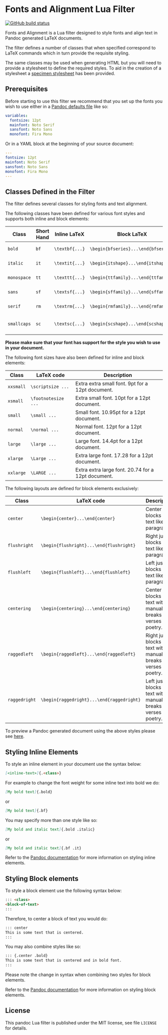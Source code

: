 Fonts and Alignment Lua Filter
==============================================================================

[![GitHub build status][CI badge]][CI workflow]

Fonts and Alignment is a Lua filter designed to style fonts and align text in Pandoc generated LaTeX documents.

The filter defines a number of classes that when specified correspond to LaTeX commands which in turn provide the requisite styling.

The same classes may be used when generating HTML but you will need to provide a stylesheet to define the required styles. To aid in the creation of a stylesheet a [specimen stylesheet](https://github.com/nandac/fonts-and-alignment/blob/main/specimens/specimen.css) has been provided.

[CI badge]: https://img.shields.io/github/workflow/status/tarleb/lua-filter-template/CI?logo=github
[CI workflow]: https://github.com/tarleb/lua-filter-template/actions/workflows/ci.yaml

Prerequisites
-----------------------------------------------------------------

Before starting to use this filter we recommend that you set up the fonts you wish to use either in a [Pandoc defaults file](https://pandoc.org/MANUAL.html#defaults-files) like so:

```yaml
variables:
  fontsize: 12pt
  mainfont: Noto Serif
  sansfont: Noto Sans
  monofont: Fira Mono
```

Or in a YAML block at the beginning of your source document:

```yaml
---
fontsize: 12pt
mainfont: Noto Serif
sansfont: Noto Sans
monofont: Fira Mono
---

```

Classes Defined in the Filter
-----------------------------------------------------------------

The filter defines several classes for styling fonts and text alignment.

The following classes have been defined for various font styles and supports both inline and block elements:

| Class       | Short Hand | Inline LaTeX   | Block LaTeX                         | Description               |
|-------------|------------|----------------|-------------------------------------|---------------------------|
| `bold`      | `bf`       | `\textbf{...}` | `\begin{bfseries}...\end{bfseries}` | Bold font weight.          |
| `italic`    | `it`       | `\textit{...}` | `\begin{itshape}...\end{itshape}`   | Italic font style.         |
| `monospace` | `tt`       | `\texttt{...}` | `\begin{ttfamily}...\end{ttfamily}` | Monospace font family.     |
| `sans`      | `sf`       | `\textsf{...}` | `\begin{sffamily}...\end{sffamily}` | Sans-serif font family.    |
| `serif`     | `rm`       | `\textrm{...}` | `\begin{rmfamily}...\end{rmfamily}` | Serif font family.         |
| `smallcaps` | `sc`       | `\textsc{...}` | `\begin{scshape}...\end{scshape}`   | Small capitals font style. |

__Please make sure that your font has support for the style you wish to use in your document.__

The following font sizes have also been defined for inline and block elements:

| Class     | LaTeX code          | Description                                        |
|-----------|---------------------|----------------------------------------------------|
| `xxsmall` | `\scriptsize ...`   | Extra extra small font. 9pt for a 12pt document.   |
| `xsmall`  | `\footnotesize ...` | Extra small font. 10pt for a 12pt document.        |
| `small`   | `\small ...`        | Small font. 10.95pt for a 12pt document.           |
| `normal`  | `\normal ...`       | Normal font. 12pt for a 12pt document.             |
| `large`   | `\large ...`        | Large font. 14.4pt for a 12pt document.            |
| `xlarge`  | `\Large ...`        | Extra large font. 17.28 for a 12pt document.       |
| `xxlarge` | `\LARGE ...`        | Extra extra large font. 20.74 for a 12pt document. |

The following layouts are defined for block elements exclusively:

| Class         | LaTeX code                                | Description                                                                 |
|---------------|-------------------------------------------|-----------------------------------------------------------------------------|
| `center`      | `\begin{center}...\end{center}`           | Center blocks of text like paragraphs.                                      |
| `flushright`  | `\begin{flushright}...\end{flushright}`   | Right justify blocks of text like paragraphs.                               |
| `flushleft`   | `\begin{flushleft}...\end{flushleft}`     | Left justify blocks of text like paragraphs.                                |
| `centering`   | `\begin{centering}...\end{centering}`     | Center blocks of text with manual line breaks like verses of poetry.        |
| `raggedleft`  | `\begin{raggedleft}...\end{raggedleft}`   | Right justify blocks of text with manual line breaks like verses of poetry. |
| `raggedright` | `\begin{raggedright}...\end{raggedright}` | Left justify blocks of text with manual line breaks like verses of poetry.  |

To preview a Pandoc generated document using the above styles please see [here](https://github.com/nandac/fonts-and-alignment/blob/main/specimens/specimen.pdf).

Styling Inline Elements
-----------------------------------------------------------------

To style an inline element in your document use the syntax below:

```markdown
[<inline-text>]{.<class>}
```

For example to change the font weight for some inline text into bold we do:

```markdown
[My bold text]{.bold}
```

or

```markdown
[My bold text]{.bf}
```

You may specify more than one style like so:

```markdown
[My bold and italic text]{.bold .italic}
```

or

```markdown
[My bold and italic text]{.bf .it}
```

Refer to the [Pandoc documentation](https://pandoc.org/MANUAL.html#extension-bracketed_spans) for more information on styling inline elements.

Styling Block elements
-----------------------------------------------------------------

To style a block element use the following syntax below:

```markdown
::: <class>
<block-of-text>
:::
```

Therefore, to center a block of text you would do:

```markdown
::: center
This is some text that is centered.
:::
```

You may also combine styles like so:

```markdown
::: {.center .bold}
This is some text that is centered and in bold font.
:::
```

Please note the change in syntax when combining two styles for block elements.

Refer to the [Pandoc documentation](https://pandoc.org/MANUAL.html#extension-fenced_divs) for more information on styling block elements.

License
------------------------------------------------------------------

This pandoc Lua filter is published under the MIT license, see
file `LICENSE` for details.
